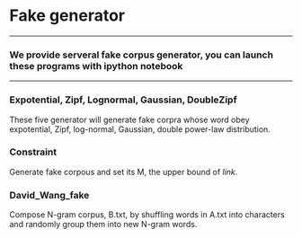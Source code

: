 # Fake generator
---------
### We provide serveral fake corpus generator, you can launch these programs with ipython notebook
---------
### Expotential, Zipf, Lognormal, Gaussian, DoubleZipf
These five generator will generate fake corpra whose word obey expotential, Zipf, log-normal, Gaussian, double power-law distribution.
### Constraint
Generate fake corpous and set its M, the upper bound of $link$.
### David_Wang_fake
Compose N-gram corpus, B.txt, by shuffling words in A.txt into characters and randomly group them into new N-gram words.

